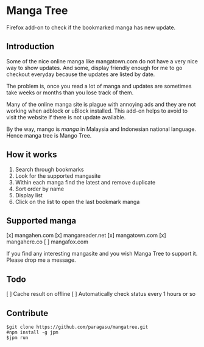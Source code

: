 # Manga Tree

Firefox add-on to check if the bookmarked manga has new update.

## Introduction
Some of the nice online manga like mangatown.com do not have a very nice way to show updates. 
And some, display friendly enough for me to go checkout everyday because the updates are listed by date.

The problem is, once you read a lot of manga and updates are sometimes take weeks or months than you lose track
of them.

Many of the online manga site is plague with annoying ads and they are not working when adblock or uBlock installed. 
This add-on helps to avoid to visit the website if there is not update available.

By the way, mango is _manga_ in Malaysia and Indonesian national language.
Hence manga tree is Mango Tree.


## How it works
1. Search through bookmarks
2. Look for the supported mangasite
3. Within each manga find the latest and remove duplicate
4. Sort order by name
5. Display list 
6. Click on the list to open the last bookmark manga


## Supported manga
[x] mangahen.com
[x] mangareader.net
[x] mangatown.com
[x] mangahere.co
[ ] mangafox.com

If you find any interesting mangasite and you wish Manga Tree to support it.
Please drop me a message.


## Todo
[ ] Cache result on offline
[ ] Automatically check status every 1 hours or so


## Contribute

```
$git clone https://github.com/paragasu/mangatree.git
#npm install -g jpm
$jpm run

```

